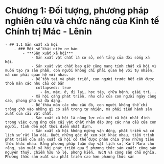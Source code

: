 # Chương 1: Đối tượng, phương pháp nghiên cứu và chức năng của Kinh tế Chính trị Mác - Lênin
	- ## 1.1 Sản xuất xã hội
		- ### Một số khái niệm cơ bản
			- ***Sản xuất xã hội***
				- Sản xuất vật chất là cơ sở, nền tảng của đời sống xã hội.
				- Sản xuất vật chất bao giờ cũng mang tính chất xã hội vì muốn tạo ra sản phẩm, con người không chỉ phải quan hệ với tự nhiên, mà còn phải quan hệ với nhau.
				- Để tồn tại và phát triển, con người trước hết cần được thoả mãn các nhu cầu cơ bản
				  collapsed:: true
					- ăn, mặc, ở, đi lại, học tập, chữa bệnh, giải trí...
				- Xã hội càng phát triển, nhu cầu của con người ngày càng cao, phong phú và đa dạng.
				- Để thỏa mãn các nhu cầu đó, con người không thể chỉ trông chờ vào những gì có sẵn trong tự nhiên, mà phải tiến hành sản xuất của cải vật chất.
				- Sản xuất xã hội là năng lực của một xã hội nhất định trong việc cung ứng của cải vật chất nhằm đáp ứng các nhu cầu của con người, tính đến một thời điểm nhất định.
				- Sản xuất xã hội không ngừng vận động, phát triển và có lịch sử rất lâu dài. Dưới những góc độ xem xét khác nhau, tiến trình phát triển của sản xuất xã hội có thể được phân chia theo những tiêu thức khác nhau. Bằng phương pháp luận duy vật lịch sử, Karl Marx cho rằng, sản xuất xã hội phát triển qua 5 phương thức sản xuất: cộng sản nguyên thuỷ, chiếm hữu nô lệ, phong kiến, TBCN và cộng sản chủ nghĩa. Phương thức sản xuất sau phát triển cao hơn phương thức sản